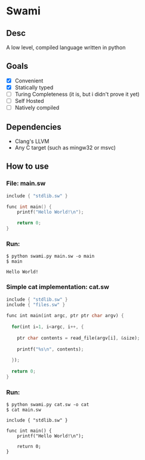# Swami
## Desc
A low level, compiled language written in python
## Goals
- [x] Convenient
- [x] Statically typed
- [ ] Turing Completeness (it is, but i didn't prove it yet)
- [ ] Self Hosted
- [ ] Natively compiled
## Dependencies
- Clang's LLVM
- Any C target (such as mingw32 or msvc)
## How to use
### File: main.sw
```c
include { "stdlib.sw" }

func int main() {
    printf("Hello World!\n");

    return 0;
}
```
### Run:
```
$ python swami.py main.sw -o main
$ main

Hello World!
```
### Simple cat implementation: cat.sw
```rs
include { "stdlib.sw" }
include { "files.sw" }

func int main(int argc, ptr ptr char argv) {
  
  for(int i=1, i<argc, i++, {
    
    ptr char contents = read_file(argv[i], &size);
    
    printf("%s\n", contents);
  
  });
  
  return 0;
}
```
### Run:
```
$ python swami.py cat.sw -o cat
$ cat main.sw

include { "stdlib.sw" }

func int main() {
    printf("Hello World!\n");

    return 0;
}

```
